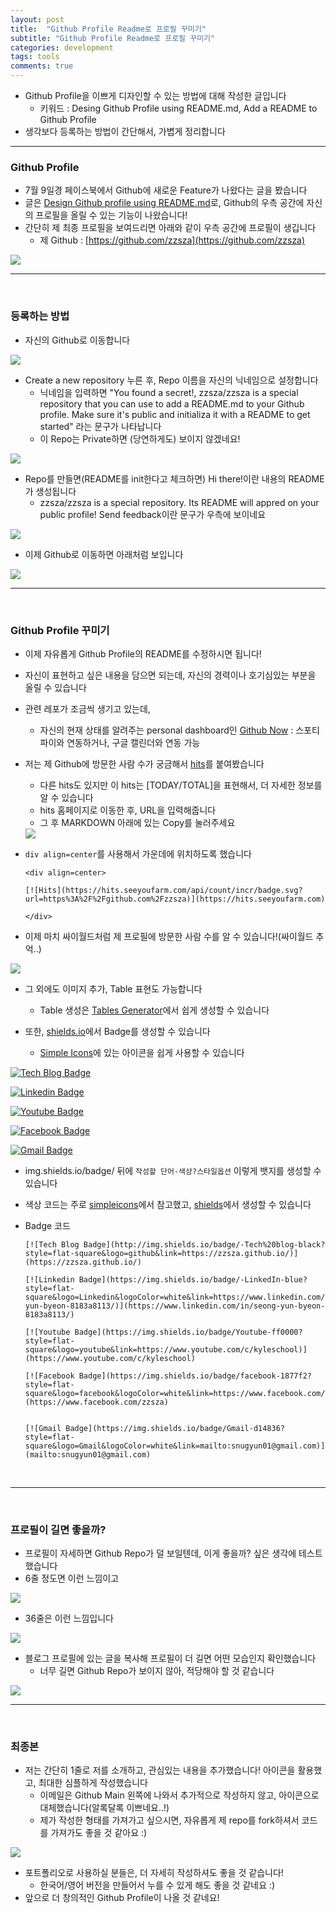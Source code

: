 ```yaml
---
layout: post
title:  "Github Profile Readme로 프로필 꾸미기"
subtitle: "Github Profile Readme로 프로필 꾸미기"
categories: development
tags: tools
comments: true
---
```


- Github Profile을 이쁘게 디자인할 수 있는 방법에 대해 작성한 글입니다
	- 키워드 : Desing Github Profile using README.md, Add a README to Github Profile
- 생각보다 등록하는 방법이 간단해서, 가볍게 정리합니다


---


### Github Profile
- 7월 9일경 페이스북에서 Github에 새로운 Feature가 나왔다는 글을 봤습니다
- 글은 [Design Github profile using README.md](https://dev.to/web/design-github-profile-using-readme-md-8al)로, Github의 우측 공간에 자신의 프로필을 올릴 수 있는 기능이 나왔습니다!
- 간단히 제 최종 프로필을 보여드리면 아래와 같이 우측 공간에 프로필이 생깁니다
	- 제 Github : [https://github.com/zzsza](https://github.com/zzsza)

<img src="https://www.dropbox.com/s/7kcp1mt6jzyk60v/Screenshot%202020-07-10%2023.11.03.png?raw=1">



<br />

---

<br />

### 등록하는 방법
- 자신의 Github로 이동합니다

<img src="https://www.dropbox.com/s/3uq0i8acbw6cesn/Screenshot%202020-07-10%2021.24.02.png?raw=1">


- Create a new repository 누른 후, Repo 이름을 자신의 닉네임으로 설정합니다
	- 닉네임을 입력하면 "You found a secret!, zzsza/zzsza is a special repository that you can use to add a README.md to your Github profile. Make sure it's public and initializa it with a README to get started" 라는 문구가 나타납니다
	- 이 Repo는 Private하면 (당연하게도) 보이지 않겠네요!

<img src="https://www.dropbox.com/s/tbahv71fffzr0kt/Screenshot%202020-07-10%2021.24.22.png?raw=1">


- Repo를 만들면(README를 init한다고 체크하면) Hi there!이란 내용의 README가 생성됩니다
	- zzsza/zzsza is a special repository. Its README will appred on your public profile! Send feedback이란 문구가 우측에 보이네요

<img src="https://www.dropbox.com/s/86bwofzj0t6gkz9/Screenshot%202020-07-10%2021.24.50.png?raw=1">


- 이제 Github로 이동하면 아래처럼 보입니다

<img src="https://www.dropbox.com/s/ehv4nadfmtk7i55/Screenshot%202020-07-10%2021.25.22.png?raw=1">


<br />

---

<br />

### Github Profile 꾸미기
- 이제 자유롭게 Github Profile의 README를 수정하시면 됩니다!
- 자신이 표현하고 싶은 내용을 담으면 되는데, 자신의 경력이나 호기심있는 부분을 올릴 수 있습니다
- 관련 레포가 조금씩 생기고 있는데, 
	- 자신의 현재 상태를 알려주는 personal dashboard인 [Github Now](https://github.com/beyondcode/github-now) : 스포티파이와 연동하거나, 구글 캘린더와 연동 가능
- 저는 제 Github에 방문한 사람 수가 궁금해서 [hits](https://hits.seeyoufarm.com/)를 붙여봤습니다
	- 다른 hits도 있지만 이 hits는 [TODAY/TOTAL]을 표현해서, 더 자세한 정보를 알 수 있습니다
	- hits 홈페이지로 이동한 후, URL을 입력해줍니다
	- 그 후 MARKDOWN 아래에 있는 Copy를 눌러주세요

	<img src="https://www.dropbox.com/s/u2h7jl2ymlci9td/Screenshot%202020-07-10%2021.46.46.png?raw=1">
	
- `div align=center`를 사용해서 가운데에 위치하도록 했습니다

	```
	<div align=center>
	
	[![Hits](https://hits.seeyoufarm.com/api/count/incr/badge.svg?url=https%3A%2F%2Fgithub.com%2Fzzsza)](https://hits.seeyoufarm.com) 
	
	</div>
	```	

- 이제 마치 싸이월드처럼 제 프로필에 방문한 사람 수를 알 수 있습니다!(싸이월드 추억..)

<img src="https://www.dropbox.com/s/p8oriovo556rnps/Screenshot%202020-07-10%2021.50.26.png?raw=1">


- 그 외에도 이미지 추가, Table 표현도 가능합니다
	- Table 생성은 [Tables Generator](https://www.tablesgenerator.com/markdown_tables)에서 쉽게 생성할 수 있습니다 

- 또한, [shields.io](https://shields.io/)에서 Badge를 생성할 수 있습니다
	- [Simple Icons](https://simpleicons.org/)에 있는 아이콘을 쉽게 사용할 수 있습니다

[![Tech Blog Badge](http://img.shields.io/badge/-Tech%20blog-black?style=flat-square&logo=github&link=https://zzsza.github.io/)](https://zzsza.github.io/)

[![Linkedin Badge](https://img.shields.io/badge/-LinkedIn-blue?style=flat-square&logo=Linkedin&logoColor=white&link=https://www.linkedin.com/in/seong-yun-byeon-8183a8113/)](https://www.linkedin.com/in/seong-yun-byeon-8183a8113/)

[![Youtube Badge](https://img.shields.io/badge/Youtube-ff0000?style=flat-square&logo=youtube&link=https://www.youtube.com/c/kyleschool)](https://www.youtube.com/c/kyleschool)

[![Facebook Badge](https://img.shields.io/badge/facebook-1877f2?style=flat-square&logo=facebook&logoColor=white&link=https://www.facebook.com/zzsza)](https://www.facebook.com/zzsza)


[![Gmail Badge](https://img.shields.io/badge/Gmail-d14836?style=flat-square&logo=Gmail&logoColor=white&link=mailto:snugyun01@gmail.com)](mailto:snugyun01@gmail.com)


- img.shields.io/badge/ 뒤에 `작성할 단어-색상?스타일옵션` 이렇게 뱃지를 생성할 수 있습니다
- 색상 코드는 주로 [simpleicons](https://simpleicons.org/)에서 참고했고, [shields](https://shields.io/)에서 생성할 수 있습니다

- Badge 코드

	
	```
	[![Tech Blog Badge](http://img.shields.io/badge/-Tech%20blog-black?style=flat-square&logo=github&link=https://zzsza.github.io/)](https://zzsza.github.io/)
	
	[![Linkedin Badge](https://img.shields.io/badge/-LinkedIn-blue?style=flat-square&logo=Linkedin&logoColor=white&link=https://www.linkedin.com/in/seong-yun-byeon-8183a8113/)](https://www.linkedin.com/in/seong-yun-byeon-8183a8113/)
	
	[![Youtube Badge](https://img.shields.io/badge/Youtube-ff0000?style=flat-square&logo=youtube&link=https://www.youtube.com/c/kyleschool)](https://www.youtube.com/c/kyleschool)
	
	[![Facebook Badge](https://img.shields.io/badge/facebook-1877f2?style=flat-square&logo=facebook&logoColor=white&link=https://www.facebook.com/zzsza)](https://www.facebook.com/zzsza)
	
	
	[![Gmail Badge](https://img.shields.io/badge/Gmail-d14836?style=flat-square&logo=Gmail&logoColor=white&link=mailto:snugyun01@gmail.com)](mailto:snugyun01@gmail.com)
	
	```

<br />

---

<br />

### 프로필이 길면 좋을까?
- 프로필이 자세하면 Github Repo가 덜 보일텐데, 이게 좋을까? 싶은 생각에 테스트했습니다
- 6줄 정도면 이런 느낌이고

<img src="https://www.dropbox.com/s/uekj5hlpegm7tom/Screenshot%202020-07-10%2021.58.32.png?raw=1">

<br />


- 36줄은 이런 느낌입니다

<img src="https://www.dropbox.com/s/tzttka8etyooen6/Screenshot%202020-07-10%2022.00.50.png?raw=1">

<br />

- 블로그 프로필에 있는 글을 복사해 프로필이 더 길면 어떤 모습인지 확인했습니다
	- 너무 길면 Github Repo가 보이지 않아, 적당해야 할 것 같습니다

<img src="https://www.dropbox.com/s/rhf4kmihjnwz1tw/Screenshot%202020-07-10%2022.11.10.gif?raw=1">


<br />

---

<br />


### 최종본
- 저는 간단히 1줄로 저를 소개하고, 관심있는 내용을 추가했습니다! 아이콘을 활용했고, 최대한 심플하게 작성했습니다
	- 이메일은 Github Main 왼쪽에 나와서 추가적으로 작성하지 않고, 아이콘으로 대체했습니다(알록달록 이쁘네요..!)
	- 제가 작성한 형태를 가져가고 싶으시면, 자유롭게 제 repo를 fork하셔서 코드를 가져가도 좋을 것 같아요 :)

<img src="https://www.dropbox.com/s/7kcp1mt6jzyk60v/Screenshot%202020-07-10%2023.11.03.png?raw=1">


- 포트폴리오로 사용하실 분들은, 더 자세히 작성하셔도 좋을 것 같습니다!
	- 한국어/영어 버전을 만들어서 누를 수 있게 해도 좋을 것 같네요 :)
- 앞으로 더 창의적인 Github Profile이 나올 것 같네요!